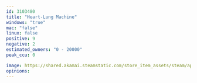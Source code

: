 ```yaml
---
id: 3103480
title: "Heart-Lung Machine"
windows: "true"
mac: "false"
linux: false
positive: 9
negative: 2
estimated_owners: "0 - 20000"
peak_ccu: 0

image: https://shared.akamai.steamstatic.com/store_item_assets/steam/apps/3103480/header.jpg?t=1731351624
opinions:
---
```


